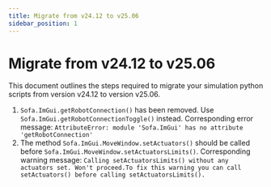 ```yaml
---
title: Migrate from v24.12 to v25.06
sidebar_position: 1
---
```


# Migrate from v24.12 to v25.06

This document outlines the steps required to migrate your simulation python scripts from version v24.12 to version v25.06.

1. `Sofa.ImGui.getRobotConnection()` has been removed. Use `Sofa.ImGui.getRobotConnectionToggle()` instead. 
Corresponding error message: `AttributeError: module 'Sofa.ImGui' has no attribute 'getRobotConnection'`
2. The method `Sofa.ImGui.MoveWindow.setActuators()` should be called before `Sofa.ImGui.MoveWindow.setActuatorsLimits()`.
Corresponding warning message: `Calling setActuatorsLimits() without any actuators set. Won't proceed.To fix this warning you can call setActuators() before calling setActuatorsLimits().`
